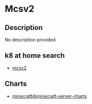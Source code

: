 # Mcsv2

## Description

No description provided.

## k8 at home search

- [mcsv2](https://nanne.dev/k8s-at-home-search/#/mcsv2)

## Charts

- [minecraft@minecraft-server-charts](https://itzg.github.io/minecraft-server-charts/)
